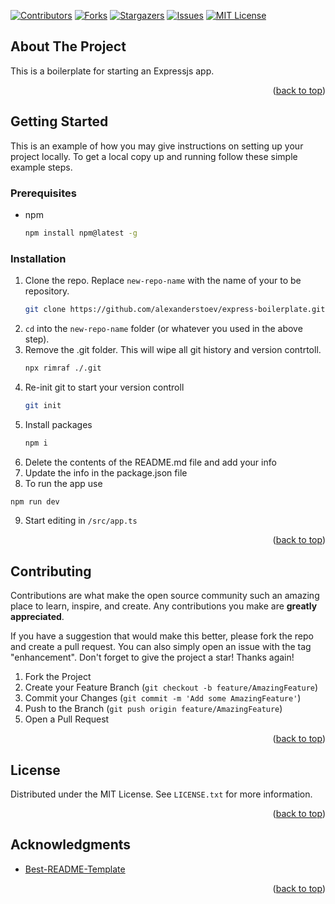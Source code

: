 <!-- Improved compatibility of back to top link: See: https://github.com/othneildrew/Best-README-Template/pull/73 -->

<a name="readme-top"></a>

<!--
*** Thanks for checking out the Best-README-Template. If you have a suggestion
*** that would make this better, please fork the repo and create a pull request
*** or simply open an issue with the tag "enhancement".
*** Don't forget to give the project a star!
*** Thanks again! Now go create something AMAZING! :D
-->

<!-- PROJECT SHIELDS -->
<!--
*** I'm using markdown "reference style" links for readability.
*** Reference links are enclosed in brackets [ ] instead of parentheses ( ).
*** See the bottom of this document for the declaration of the reference variables
*** for contributors-url, forks-url, etc. This is an optional, concise syntax you may use.
*** https://www.markdownguide.org/basic-syntax/#reference-style-links
-->

[![Contributors][contributors-shield]][contributors-url]
[![Forks][forks-shield]][forks-url]
[![Stargazers][stars-shield]][stars-url]
[![Issues][issues-shield]][issues-url]
[![MIT License][license-shield]][license-url]

<!-- ABOUT THE PROJECT -->

## About The Project

This is a boilerplate for starting an Expressjs app.

<p align="right">(<a href="#readme-top">back to top</a>)</p>

<!-- GETTING STARTED -->

## Getting Started

This is an example of how you may give instructions on setting up your project locally.
To get a local copy up and running follow these simple example steps.

### Prerequisites

- npm
  ```sh
  npm install npm@latest -g
  ```

### Installation

1. Clone the repo. Replace `new-repo-name` with the name of your to be repository.
   ```sh
   git clone https://github.com/alexanderstoev/express-boilerplate.git new-repo-name
   ```
2. `cd` into the `new-repo-name` folder (or whatever you used in the above step).
3. Remove the .git folder. This will wipe all git history and version contrtoll.
   ```sh
   npx rimraf ./.git
   ```
4. Re-init git to start your version controll
   ```sh
   git init
   ```
5. Install packages
   ```sh
   npm i
   ```
6. Delete the contents of the README.md file and add your info
7. Update the info in the package.json file
8. To run the app use

```sh
npm run dev
```

9. Start editing in `/src/app.ts`
<p align="right">(<a href="#readme-top">back to top</a>)</p>

<!-- CONTRIBUTING -->

## Contributing

Contributions are what make the open source community such an amazing place to learn, inspire, and create. Any contributions you make are **greatly appreciated**.

If you have a suggestion that would make this better, please fork the repo and create a pull request. You can also simply open an issue with the tag "enhancement".
Don't forget to give the project a star! Thanks again!

1. Fork the Project
2. Create your Feature Branch (`git checkout -b feature/AmazingFeature`)
3. Commit your Changes (`git commit -m 'Add some AmazingFeature'`)
4. Push to the Branch (`git push origin feature/AmazingFeature`)
5. Open a Pull Request

<p align="right">(<a href="#readme-top">back to top</a>)</p>

<!-- LICENSE -->

## License

Distributed under the MIT License. See `LICENSE.txt` for more information.

<p align="right">(<a href="#readme-top">back to top</a>)</p>

<!-- ACKNOWLEDGMENTS -->

## Acknowledgments

- [Best-README-Template](https://github.com/othneildrew/Best-README-Template)

<p align="right">(<a href="#readme-top">back to top</a>)</p>

<!-- MARKDOWN LINKS & IMAGES -->
<!-- https://www.markdownguide.org/basic-syntax/#reference-style-links -->

[contributors-shield]: https://img.shields.io/github/contributors/alexanderstoev/express-boilerplate.svg?style=for-the-badge
[contributors-url]: https://github.com/alexanderstoev/express-boilerplate/graphs/contributors
[forks-shield]: https://img.shields.io/github/forks/alexanderstoev/express-boilerplate.svg?style=for-the-badge
[forks-url]: https://github.com/alexanderstoev/express-boilerplate/network/members
[stars-shield]: https://img.shields.io/github/stars/alexanderstoev/express-boilerplate.svg?style=for-the-badge
[stars-url]: https://github.com/alexanderstoev/express-boilerplate/stargazers
[issues-shield]: https://img.shields.io/github/issues/alexanderstoev/express-boilerplate.svg?style=for-the-badge
[issues-url]: https://github.com/alexanderstoev/express-boilerplate/issues
[license-shield]: https://img.shields.io/github/license/alexanderstoev/express-boilerplate.svg?style=for-the-badge
[license-url]: https://github.com/alexanderstoev/express-boilerplate/blob/master/LICENSE.txt
